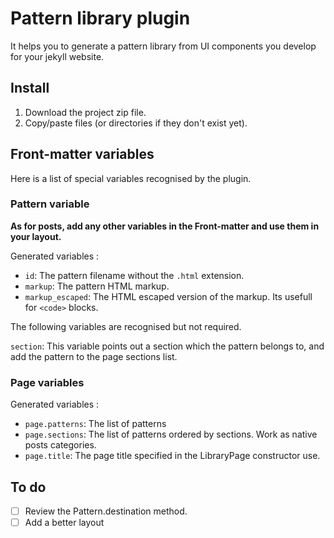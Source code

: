 # Pattern library plugin

It helps you to generate a pattern library from UI components you develop for
your jekyll website.

## Install

1. Download the project zip file.
2. Copy/paste files (or directories if they don't exist yet).

## Front-matter variables

Here is a list of special variables recognised by the plugin.

### Pattern variable

**As for posts, add any other variables in the Front-matter and use them in
your layout.**

Generated variables :

- `id`: The pattern filename without the `.html` extension.
- `markup`: The pattern HTML markup.
- `markup_escaped`: The HTML escaped version of the markup. Its usefull for
                  `<code>` blocks.

The following variables are recognised but not required.

`section`: This variable points out a section which the pattern belongs to,
           and add the pattern to the page sections list.

### Page variables

Generated variables :

- `page.patterns`: The list of patterns
- `page.sections`: The list of patterns ordered by sections. Work as native
                   posts categories.
- `page.title`: The page title specified in the LibraryPage constructor use.

## To do

- [ ] Review the Pattern.destination method.
- [ ] Add a better layout